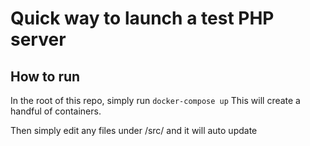 # Quick way to launch a test PHP server

## How to run

In the root of this repo, simply run `docker-compose up`
This will create a handful of containers.

Then simply edit any files under /src/ and it will auto update

